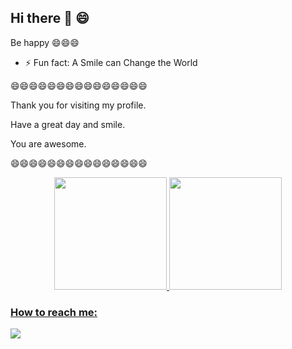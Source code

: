 ## Hi there 👋 😄
Be happy 😄😄😄

- ⚡ Fun fact: A Smile can Change the World

😄😄😄😄😄😄😄😄😄😄😄😄😄😄😄

Thank you for visiting my profile.

Have a great day and smile.

You are awesome.

😄😄😄😄😄😄😄😄😄😄😄😄😄😄😄

<div align="center">
  <a href="https://github.com/douglasshibata">
  <img height="180em" src="https://github-readme-stats.vercel.app/api?username=douglasshibata&show_icons=true&theme=dark&include_all_commits=true&count_private=true"/>
  <img height="180em" src="https://github-readme-stats.vercel.app/api/top-langs/?username=douglasshibata&layout=compact&langs_count=24&theme=dark"/>
</div>

### How to reach me:
  
 <div>
  <a href="https://www.linkedin.com/in/douglas-shibata/" target="_blank"><img src="https://img.shields.io/badge/-LinkedIn-%230077B5?style=for-the-badge&logo=linkedin&logoColor=white" target="_blank"></a>   
 </div>

